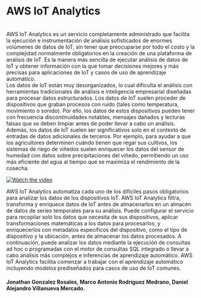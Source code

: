 # AWS IoT Analytics
<div class=text-justify>
<br>
AWS IoT Analytics es un servicio completamente administrado que facilita la ejecución e instrumentación de análisis sofisticados de enormes volúmenes de datos de IoT, sin tener que preocuparse por todo el costo y la complejidad normalmente obligatorios en la creación de una plataforma de análisis de IoT. Es la manera más sencilla de ejecutar análisis de datos de IoT y obtener información con la que tomar decisiones mejores y más precisas para aplicaciones de IoT y casos de uso de aprendizaje automático.
<br>
Los datos de IoT están muy desorganizados, lo cual dificulta el análisis con herramientas tradicionales de análisis e inteligencia empresarial diseñadas para procesar datos estructurados. Los datos de IoT suelen proceder de dispositivos que graban procesos con ruido (tales como temperatura, movimiento o sonido). Por ello, los datos de estos dispositivos pueden tener con frecuencia discontinuidades notables, mensajes dañados y lecturas falsas que se deben limpiar antes de poder llevar a cabo un análisis. Además, los datos de IoT suelen ser significativos solo en el contexto de entradas de datos adicionales de terceros. Por ejemplo, para ayudar a que los agricultores determinen cuándo tienen que regar sus cultivos, los sistemas de riego de viñedos suelen enriquecer los datos del sensor de humedad con datos sobre precipitaciones del viñedo, permitiendo un uso más eficiente del agua al tiempo que se maximiza el rendimiento de la cosecha.


[![Watch the video](https://img.youtube.com/vi/cYD0OU8Jdws/maxresdefault.jpg)](https://www.youtube.com/watch?v=cYD0OU8Jdws)

AWS IoT Analytics automatiza cada uno de los difíciles pasos obligatorios para analizar los datos de los dispositivos IoT. AWS IoT Analytics filtra, transforma y enriquece datos de IoT antes de almacenarlos en un almacén de datos de series temporales para su análisis. Puede configurar el servicio para recopilar solo los datos que necesita de sus dispositivos, aplicar transformaciones matemáticas a los datos para procesarlos, y enriquecerlos con metadatos específicos del dispositivo, como el tipo de dispositivo y la ubicación, antes de almacenar los datos procesados. A continuación, puede analizar los datos mediante la ejecución de consultas ad hoc o programadas con el motor de consultas SQL integrado o llevar a cabo análisis más complejos e inferencias de aprendizaje automático. AWS IoT Analytics facilita comenzar a trabajar con el aprendizaje automático incluyendo modelos prediseñados para casos de uso de IoT comunes.
</div>

#### Jonathan Gonzalez Rosales, Marco Antonio Rodriguez Medrano, Daniel Alejandro Villanueva Mercado.
